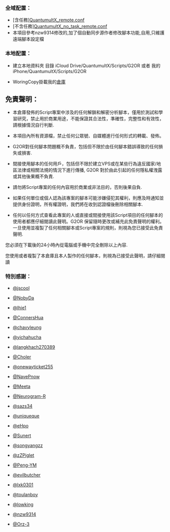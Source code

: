 ### 全域配置：

* [含任務][QuantumultX_remote.conf](https://raw.githubusercontent.com/G2OR/QuantumultX/master/QuantumultX_remote.conf)
* [不含任務][QuantumultX_no_task_remote.conf](https://github.com/G2OR/QuantumultX/blob/master/QuantumultX_no_task_remote.conf)
* 本項目參考nzw9314修改的,加了個自動同步源作者修改腳本功能,自用,只維護遠端腳本設定檔

### 本地配置：

* 建立本地資料夾
目錄 iCloud Drive/QuantumultX/Scripts/G2OR 或者 我的iPhone/QuantumultX/Scripts/G2OR

* WoringCopy掛載我的[倉庫](https://github.com/G2OR/QuantumultX.git)


## 免責聲明：

* 本倉庫發佈的Script專案中涉及的任何解鎖和解密分析腳本，僅用於測試和學習研究，禁止用於商業用途，不能保證其合法性，準確性，完整性和有效性，請根據情況自行判斷.

* 本項目內所有資源檔，禁止任何公眾號、自媒體進行任何形式的轉載、發佈。

* G2OR對任何腳本問題概不負責，包括但不限於由任何腳本錯誤導致的任何損失或損害.

* 間接使用腳本的任何用戶，包括但不限於建立VPS或在某些行為違反國家/地區法律或相關法規的情況下進行傳播, G2OR 對於由此引起的任何隱私權洩露或其他後果概不負責.

* 請勿將Script專案的任何內容用於商業或非法目的，否則後果自負.

* 如果任何單位或個人認為該專案的腳本可能涉嫌侵犯其權利，則應及時通知並提供身份證明，所有權證明，我們將在收到認證檔後刪除相關腳本.

* 任何以任何方式查看此專案的人或直接或間接使用該Script項目的任何腳本的使用者都應仔細閱讀此聲明。G2OR 保留隨時更改或補充此免責聲明的權利。一旦使用並複製了任何相關腳本或Script專案的規則，則視為您已接受此免責聲明.

您必須在下載後的24小時內從電腦或手機中完全刪除以上內容.

您使用或者複製了本倉庫且本人製作的任何腳本，則視為已接受此聲明，請仔細閱讀


### 特別感謝：
* [@jscool](https://github.com/demo2099/jscool)

* [@NobyDa](https://github.com/NobyDa)

* [@lhie1](https://github.com/lhie1)

* [@ConnersHua](https://github.com/ConnersHua)

* [@chavyleung](https://github.com/chavyleung)

* [@yichahucha](https://github.com/yichahucha/surge)

* [@langkhach270389](https://github.com/langkhach270389)

* [@Choler](https://github.com/Choler)

* [@onewayticket255](https://github.com/onewayticket255)

* [@NavePnow](https://github.com/NavePnow)

* [@Meeta](https://github.com/MeetaGit)

* [@Neurogram-R](https://github.com/Neurogram-R)

* [@sazs34](https://github.com/sazs34)

* [@uniqueque](https://github.com/uniqueque)

* [@eHpo](https://github.com/eHpo1/Rules)

* [@Sunert](https://github.com/Sunert/Scripts)

* [@songyangzz](https://github.com/songyangzz/QuantumultX.git)

* [@zZPiglet](https://github.com/zZPiglet/Task.git)

* [@Peng-YM](https://github.com/Peng-YM/QuanX)

* [@evilbutcher](https://github.com/evilbutcher/Quantumult_X/tree/master)

* [@lxk0301](https://github.com/lxk0301/scripts)

* [@toulanboy](https://github.com/toulanboy/scripts)

* [@lowking](https://github.com/lowking/Scripts)

* [@nzw9314](https://github.com/nzw9314/QuantumultX/tree/master)

* [@Orz-3](https://github.com/Orz-3/mini.git)
